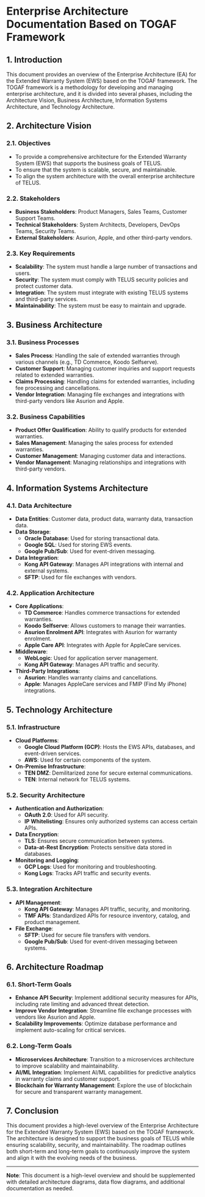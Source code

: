 # Enterprise Architecture Documentation Based on TOGAF Framework

## 1. Introduction

This document provides an overview of the Enterprise Architecture (EA) for the Extended Warranty System (EWS) based on the TOGAF framework. The TOGAF framework is a methodology for developing and managing enterprise architecture, and it is divided into several phases, including the Architecture Vision, Business Architecture, Information Systems Architecture, and Technology Architecture.

## 2. Architecture Vision

### 2.1. Objectives
- To provide a comprehensive architecture for the Extended Warranty System (EWS) that supports the business goals of TELUS.
- To ensure that the system is scalable, secure, and maintainable.
- To align the system architecture with the overall enterprise architecture of TELUS.

### 2.2. Stakeholders
- **Business Stakeholders**: Product Managers, Sales Teams, Customer Support Teams.
- **Technical Stakeholders**: System Architects, Developers, DevOps Teams, Security Teams.
- **External Stakeholders**: Asurion, Apple, and other third-party vendors.

### 2.3. Key Requirements
- **Scalability**: The system must handle a large number of transactions and users.
- **Security**: The system must comply with TELUS security policies and protect customer data.
- **Integration**: The system must integrate with existing TELUS systems and third-party services.
- **Maintainability**: The system must be easy to maintain and upgrade.

## 3. Business Architecture

### 3.1. Business Processes
- **Sales Process**: Handling the sale of extended warranties through various channels (e.g., TD Commerce, Koodo Selfserve).
- **Customer Support**: Managing customer inquiries and support requests related to extended warranties.
- **Claims Processing**: Handling claims for extended warranties, including fee processing and cancellations.
- **Vendor Integration**: Managing file exchanges and integrations with third-party vendors like Asurion and Apple.

### 3.2. Business Capabilities
- **Product Offer Qualification**: Ability to qualify products for extended warranties.
- **Sales Management**: Managing the sales process for extended warranties.
- **Customer Management**: Managing customer data and interactions.
- **Vendor Management**: Managing relationships and integrations with third-party vendors.

## 4. Information Systems Architecture

### 4.1. Data Architecture
- **Data Entities**: Customer data, product data, warranty data, transaction data.
- **Data Storage**: 
  - **Oracle Database**: Used for storing transactional data.
  - **Google SQL**: Used for storing EWS events.
  - **Google Pub/Sub**: Used for event-driven messaging.
- **Data Integration**: 
  - **Kong API Gateway**: Manages API integrations with internal and external systems.
  - **SFTP**: Used for file exchanges with vendors.

### 4.2. Application Architecture
- **Core Applications**:
  - **TD Commerce**: Handles commerce transactions for extended warranties.
  - **Koodo Selfserve**: Allows customers to manage their warranties.
  - **Asurion Enrolment API**: Integrates with Asurion for warranty enrolment.
  - **Apple Care API**: Integrates with Apple for AppleCare services.
- **Middleware**:
  - **WebLogic**: Used for application server management.
  - **Kong API Gateway**: Manages API traffic and security.
- **Third-Party Integrations**:
  - **Asurion**: Handles warranty claims and cancellations.
  - **Apple**: Manages AppleCare services and FMIP (Find My iPhone) integrations.

## 5. Technology Architecture

### 5.1. Infrastructure
- **Cloud Platforms**:
  - **Google Cloud Platform (GCP)**: Hosts the EWS APIs, databases, and event-driven services.
  - **AWS**: Used for certain components of the system.
- **On-Premise Infrastructure**:
  - **TEN DMZ**: Demilitarized zone for secure external communications.
  - **TEN**: Internal network for TELUS systems.

### 5.2. Security Architecture
- **Authentication and Authorization**: 
  - **OAuth 2.0**: Used for API security.
  - **IP Whitelisting**: Ensures only authorized systems can access certain APIs.
- **Data Encryption**: 
  - **TLS**: Ensures secure communication between systems.
  - **Data-at-Rest Encryption**: Protects sensitive data stored in databases.
- **Monitoring and Logging**:
  - **GCP Logs**: Used for monitoring and troubleshooting.
  - **Kong Logs**: Tracks API traffic and security events.

### 5.3. Integration Architecture
- **API Management**:
  - **Kong API Gateway**: Manages API traffic, security, and monitoring.
  - **TMF APIs**: Standardized APIs for resource inventory, catalog, and product management.
- **File Exchange**:
  - **SFTP**: Used for secure file transfers with vendors.
  - **Google Pub/Sub**: Used for event-driven messaging between systems.

## 6. Architecture Roadmap

### 6.1. Short-Term Goals
- **Enhance API Security**: Implement additional security measures for APIs, including rate limiting and advanced threat detection.
- **Improve Vendor Integration**: Streamline file exchange processes with vendors like Asurion and Apple.
- **Scalability Improvements**: Optimize database performance and implement auto-scaling for critical services.

### 6.2. Long-Term Goals
- **Microservices Architecture**: Transition to a microservices architecture to improve scalability and maintainability.
- **AI/ML Integration**: Implement AI/ML capabilities for predictive analytics in warranty claims and customer support.
- **Blockchain for Warranty Management**: Explore the use of blockchain for secure and transparent warranty management.

## 7. Conclusion

This document provides a high-level overview of the Enterprise Architecture for the Extended Warranty System (EWS) based on the TOGAF framework. The architecture is designed to support the business goals of TELUS while ensuring scalability, security, and maintainability. The roadmap outlines both short-term and long-term goals to continuously improve the system and align it with the evolving needs of the business.

---

**Note**: This document is a high-level overview and should be supplemented with detailed architecture diagrams, data flow diagrams, and additional documentation as needed.